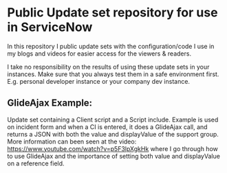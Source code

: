 # Public Update set repository for use in ServiceNow
In this repository I public update sets with the configuration/code I use in my blogs and videos for easier access for the viewers & readers.

I take no responsibility on the results of using these update sets in your instances. Make sure that you always test them in a safe environment first. E.g. personal developer instance or your company dev instance.

## GlideAjax Example:

Update set containing a Client script and a Script include. Example is used on incident form and when a CI is entered, it does a GlideAjax call, and returns a JSON with both the value and displayValue of the support group.
More information can been seen at the video: https://www.youtube.com/watch?v=p5F3lpXgkHk where I go through how to use GlideAjax and the importance of setting both value and displayValue on a reference field.
